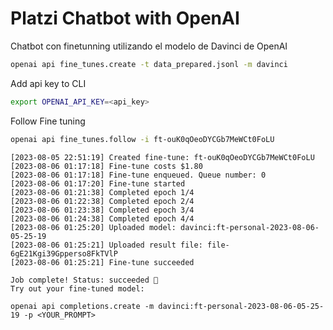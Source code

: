 # Platzi Chatbot with OpenAI

Chatbot con finetunning utilizando el modelo de Davinci de OpenAI

```sh
openai api fine_tunes.create -t data_prepared.jsonl -m davinci
```

Add api key to CLI

```sh
export OPENAI_API_KEY=<api_key>
```

Follow Fine tuning

```sh
openai api fine_tunes.follow -i ft-ouK0qOeoDYCGb7MeWCt0FoLU
```

```
[2023-08-05 22:51:19] Created fine-tune: ft-ouK0qOeoDYCGb7MeWCt0FoLU
[2023-08-06 01:17:18] Fine-tune costs $1.80
[2023-08-06 01:17:18] Fine-tune enqueued. Queue number: 0
[2023-08-06 01:17:20] Fine-tune started
[2023-08-06 01:21:38] Completed epoch 1/4
[2023-08-06 01:22:38] Completed epoch 2/4
[2023-08-06 01:23:38] Completed epoch 3/4
[2023-08-06 01:24:38] Completed epoch 4/4
[2023-08-06 01:25:20] Uploaded model: davinci:ft-personal-2023-08-06-05-25-19
[2023-08-06 01:25:21] Uploaded result file: file-6gE21Kgi39Gpperso8FkTVlP
[2023-08-06 01:25:21] Fine-tune succeeded

Job complete! Status: succeeded 🎉
Try out your fine-tuned model:

openai api completions.create -m davinci:ft-personal-2023-08-06-05-25-19 -p <YOUR_PROMPT>
```
